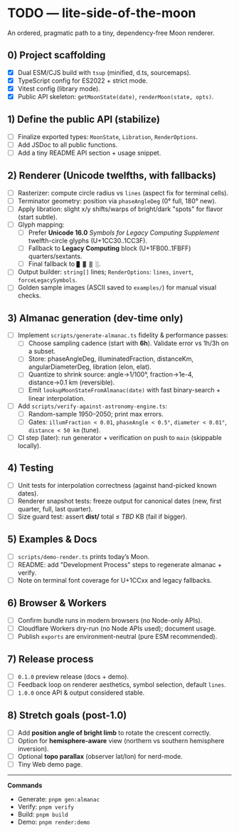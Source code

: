 # TODO — lite-side-of-the-moon

An ordered, pragmatic path to a tiny, dependency-free Moon renderer.

## 0) Project scaffolding
- [x] Dual ESM/CJS build with `tsup` (minified, d.ts, sourcemaps).
- [x] TypeScript config for ES2022 + strict mode.
- [x] Vitest config (library mode).
- [x] Public API skeleton: `getMoonState(date)`, `renderMoon(state, opts)`.

## 1) Define the public API (stabilize)
- [ ] Finalize exported types: `MoonState`, `Libration`, `RenderOptions`.
- [ ] Add JSDoc to all public functions.
- [ ] Add a tiny README API section + usage snippet.

## 2) Renderer (Unicode twelfths, with fallbacks)
- [ ] Rasterizer: compute circle radius vs `lines` (aspect fix for terminal cells).
- [ ] Terminator geometry: position via `phaseAngleDeg` (0° full, 180° new).
- [ ] Apply libration: slight x/y shifts/warps of bright/dark "spots" for flavor (start subtle).
- [ ] Glyph mapping:
  - [ ] Prefer **Unicode 16.0** *Symbols for Legacy Computing Supplement* twelfth-circle glyphs (U+1CC30..1CC3F).
  - [ ] Fallback to **Legacy Computing** block (U+1FB00..1FBFF) quarters/sextants.
  - [ ] Final fallback to `█ ▓ ▒ ░`.
- [ ] Output builder: `string[]` lines; `RenderOptions`: `lines`, `invert`, `forceLegacySymbols`.
- [ ] Golden sample images (ASCII saved to `examples/`) for manual visual checks.

## 3) Almanac generation (dev-time only)
- [ ] Implement `scripts/generate-almanac.ts` fidelity & performance passes:
  - [ ] Choose sampling cadence (start with **6h**). Validate error vs 1h/3h on a subset.
  - [ ] Store: phaseAngleDeg, illuminatedFraction, distanceKm, angularDiameterDeg, libration (elon, elat).
  - [ ] Quantize to shrink source: angle→1/100°, fraction→1e-4, distance→0.1 km (reversible).
  - [ ] Emit `lookupMoonStateFromAlmanac(date)` with fast binary-search + linear interpolation.
- [ ] Add `scripts/verify-against-astronomy-engine.ts`:
  - [ ] Random-sample 1950–2050; print max errors.
  - [ ] Gates: `illumFraction < 0.01`, `phaseAngle < 0.5°`, `diameter < 0.01°`, `distance < 50 km` (tune).
- [ ] CI step (later): run generator + verification on push to `main` (skippable locally).

## 4) Testing
- [ ] Unit tests for interpolation correctness (against hand-picked known dates).
- [ ] Renderer snapshot tests: freeze output for canonical dates (new, first quarter, full, last quarter).
- [ ] Size guard test: assert **dist/** total ≤ _TBD_ KB (fail if bigger).

## 5) Examples & Docs
- [ ] `scripts/demo-render.ts` prints today’s Moon.
- [ ] README: add "Development Process" steps to regenerate almanac + verify.
- [ ] Note on terminal font coverage for U+1CCxx and legacy fallbacks.

## 6) Browser & Workers
- [ ] Confirm bundle runs in modern browsers (no Node-only APIs).
- [ ] Cloudflare Workers dry-run (no Node APIs used); document usage.
- [ ] Publish `exports` are environment-neutral (pure ESM recommended).

## 7) Release process
- [ ] `0.1.0` preview release (docs + demo).
- [ ] Feedback loop on renderer aesthetics, symbol selection, default `lines`.
- [ ] `1.0.0` once API & output considered stable.

## 8) Stretch goals (post-1.0)
- [ ] Add **position angle of bright limb** to rotate the crescent correctly.
- [ ] Option for **hemisphere-aware** view (northern vs southern hemisphere inversion).
- [ ] Optional **topo parallax** (observer lat/lon) for nerd-mode.
- [ ] Tiny Web demo page.

---
**Commands**
- Generate: `pnpm gen:almanac`
- Verify:   `pnpm verify`
- Build:    `pnpm build`
- Demo:     `pnpm render:demo`